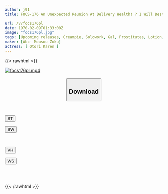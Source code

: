 ```yaml
---
author: j91
title: FOCS-176 An Unexpected Reunion At Delivery Health! ? I Will Destroy The Gal Who Bullied Me When I Was A Student With My Big Penis! ! The Position Is Reversed! Clear Your Fate! Complete Victory Creampie With A Pursuit Piston That Doesn't End Even If You Cum Karen Otori

url: /v/focs176pl
date: 1970-02-09T01:33:00Z
image: "focs176pl.jpg"
tags: [Upcoming releases, Creampie, Solowork, Gal, Prostitutes, Lotion, Huge Cock	]
maker: [Abc- Mousou Zoku]
actress: [ Otori Karen ]
---
```



{{< rawhtml >}}

<div class="video" data-videoid="pending_link.html">
    <a href="javascript:;">
        <img src="/v/focs176pl/focs176pl.jpg" width="WIDTH" height="HEIGHT" alt="focs176pl.mp4" loading="lazy">
    </a>
</div>

<script type="text/javascript" src="https://j91.asia/asset/on-demand-pend.js"></script>

<br>
  <link rel="stylesheet" href="https://j91.asia/asset/bs5.css">
  
  <center>
  <button class="btn btn-primary" type="button" data-bs-toggle="collapse" data-bs-target=".multi-collapse" aria-expanded="false" aria-controls="multiCollapseExample1 multiCollapseExample2"><h2>Download</h2></button></center>
</p>
<div class="row">
  <div class="col">
    <div class="collapse multi-collapse" id="multiCollapseExample1">
      <div class="card card-body">
	      	      <br>
<div class="buttons">  
<p><a href="https://j91.asia/pending_link.html" target="_blank"><button class="btn-hover color-3"><i class="fa fa-download"></i> ST</button></a></p>
<p><a href="https://j91.asia/pending_link.html" target="_blank"><button class="btn-hover color-2"><i class="fa fa-download"></i> SW</button></a></p></div>
    </div>
  </div>
</div>
  <div class="col">
    <div class="collapse multi-collapse" id="multiCollapseExample2">
      <div class="card card-body">
	      <br>
<div class="buttons">
<p><a href="https://j91.asia/pending_link.html" target="_blank"><button class="btn-hover color-9"><i class="fa fa-download"></i> VH</button></a></p>
<p><a href="https://j91.asia/pending_link.html" target="_blank"><button class="btn-hover color-8"><i class="fa fa-download"></i> WS</button></a></p></div>
<br><br>
      </div>
    </div>
  </div>
</div>

{{< /rawhtml >}}